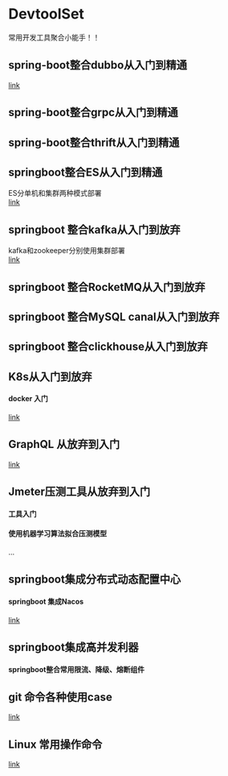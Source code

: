 # DevtoolSet                                                                                                                                       
                                                                                                                                                      

常用开发工具聚合小能手！！

## spring-boot整合dubbo从入门到精通
[link](https://gitee.com/sbbug/dubbo-demo)

## spring-boot整合grpc从入门到精通

## spring-boot整合thrift从入门到精通

## springboot整合ES从入门到精通
ES分单机和集群两种模式部署  
[link](https://gitee.com/sbbug/springboot-elasticsearch)

## springboot 整合kafka从入门到放弃
kafka和zookeeper分别使用集群部署  
[link](https://gitee.com/sbbug/springboot-kafka)
## springboot 整合RocketMQ从入门到放弃

## springboot 整合MySQL canal从入门到放弃

## springboot 整合clickhouse从入门到放弃

## K8s从入门到放弃

#### docker   入门

[link](https://gitee.com/sbbug/docker-note)

## GraphQL 从放弃到入门

[link](https://gitee.com/sbbug/springboot-graph-ql)

## Jmeter压测工具从放弃到入门

#### 工具入门

#### 使用机器学习算法拟合压测模型

...

## springboot集成分布式动态配置中心

#### springboot 集成Nacos
[link](https://gitee.com/sbbug/springboot-nacos)


## springboot集成高并发利器

#### springboot整合常用限流、降级、熔断组件

## git 命令各种使用case

[link](https://gitee.com/sbbug/git-note)

## Linux 常用操作命令

[link](https://gitee.com/sbbug/linux-shell-note)
